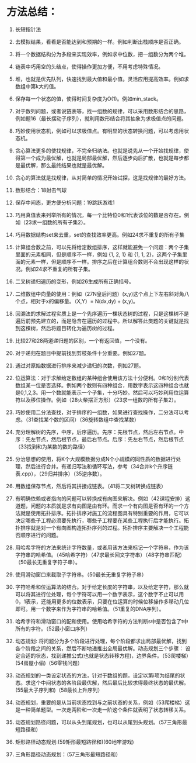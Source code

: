 # 方法总结：

1. 长短指针法
2. 去模拟结果，看看是否能达到和预期的一样。例如判断出栈顺序是否正确。
3. 将一个数据结构分为多段来实现效率，例如求中位数，把一组数分为两个堆。
4. 链表中巧用空的头结点，使得操作更加方便，不用考虑特殊情况。
5. 堆，也就是优先队列，快速找到最大值和最小值。灵活应用提高效率。例如求数组中第k大的值。
6. 保存每一个状态的值，使得时间复杂度为O(1)。例如min_stack。

7. 对于数列问题，或者说链表等，找一组数的规律，可以采用数形结合的思路，例如题16（最长摆动子序列），就利用数形结合将其抽象为求极值点的问题。
8. 巧妙使用状态机，例如可以求极值点。有明显的状态转换问题，可以考虑用状态机。
9. 贪心算法更多的使找规律，不完全归纳法。也就是说先从一个开始找规律，使得第一个成为最优解，也就是局部最优解，然后逐步向后扩散，也就是每步都是最优解，那么最终结果也就是最优解。
10. 贪心的算法就是找规律，从对简单的情况开始试探，这是找规律的最好方法。
11. 数形结合：18射击气球
12. 保存中间态，更方便分析问题：19跳跃游戏1

13. 巧用真值表来列举所有的情况，每一个比特位0和1代表该位的数是否存在。例如（23求一组数的所有子集2）。
14. 巧用数据结构set来去重，set的查找效率更高。例如24求不重复的所有子集
15. 计算组合数之前，可以先将给定数组排序，这样就能避免一个问题：两个子集里面的元素相同，但是顺序不一样，例如 {1, 2, 1} 和 {1, 1, 2}，这两个子集里面的元素一样，但是顺序不一样。排序之后在计算组合数则不会出现这样的状况。例如24求不重复的所有子集。
16. 二叉树递归遍历的变形，例如26生成所有正确括号。

17. 二维数组中向量的使用：例如（27N皇后问题）(x,y)这个点上下左右斜对角八个点，相对于x的偏移量。（X,Y）= N(dx,dy) + (x,y)。
18. 回溯法的求解过程实质上是一个先序遍历一棵状态树的过程，只是这棵树不是遍历前预先建立的，而是隐含在遍历的过程中。所以解答此类题的关键就是找到这棵树，然后将题目转化为遍历树的过程。
19. 比较27和28两道递归题的区别，一个有返回值，一个没有。
20. 对于递归在题目中提前找到剪枝条件十分重要。例如27题。
21. 通过对原始数据进行排序来减少递归的次数，例如27题。
22. 位运算法：对于求解给定数组的某种组合使用该方法十分便利。0和1分别代表数组某一位是否选择。例如两个数则有四种组合，用数字表示这四种组合也就是0,1,2,3。用一个数就能表示一个子集，十分巧妙。然后可以巧妙利用位运算符以及移位操作。例如（28火柴摆正方形）（23求一组数的所有子集2）。

23. 巧妙使用二分法查找，对于排序的一组数，如果进行查找操作，二分法可以考虑。（31查找某个数的区间）（36旋转数组中查找某数）

24. 充分理解树的先序，中序，后序遍历。先序：先根节点，然后左右节点。中序：先左节点，然后根节点，最后右节点。后序：先左右节点，然后根节点（33找到和为某数的数的路径）

25. 分治思想的使用，将K个大规模数据分成N个小规模的同性质的数据进行处理，然后进行合并。有递归写法和循环写法，参考（34合并k个升序链表.cpp），（29归并排序）（35逆序数）。

26. 用数组保存节点，然后将其拼接成链表。（41将二叉树转换成链表）

27. 有明确依赖或者指向的问题可以转换成有向图来解决。例如（42课程安排）这道题，问题的本质就是求有向图是由有环。而求一个有向图是否有环的一个方法就是使用拓扑排序。拓扑排序对施工的流程图具有特别重要的作用，它可以决定哪些子工程必须要先执行，哪些子工程要在某些工程执行后才能执行。拓扑排序就是对一个有向图构造拓扑序列的过程。拓扑排序主要解决一个工程能否顺序进行的问题。

28. 用哈希字符的方法来统计字符数量，或者用该方法来标记一个字符串，作为该字符串的哈希值。（45哈希字符）（47求最长回文字符串）（48字符串匹配）（50最长无重复字符子串）。

29. 使用滑动窗口来截取子字符串。（50最长无重复字符子串）

30. 字符哈希和位运算法的结合。对于给定长度的字符串，以及给定字符，那么就可以将其进行位处理，每个字符可以用一个数字表示，这个数字不止可以用0，1表示，还能用更多的位数表示，只要在位运算的时候位移操作多移动几位即可。用一个数字来作为字符串的哈希值。（51重复的DNA序列）。

31. 哈希字符和滑动窗口的配和使用。使用哈希字符的方法判断s中是否包含了t中所有的字符。（52最小窗口序列）

1. 动态规划: 将问题分为多个阶段进行处理，每个阶段都求出局部最优解，找到各个阶段之间的关系，然后不断地递推出全局最优解。动态规划三个步骤： 设定合适的状态，找到递推公式(也就是状态转移方程)，边界条件。（53爬楼梯）(54房屋小偷)（56零钱问题）
2. 动态规划的一类设定状态的方法，针对于数组的题，设定以第i项为结尾的状态。求这个中间状态的各阶段最优解，然后最后比较求得最终状态的最优解。(55最大子序列和)（58最长上升序列）
3. 动态规划，重要的是从当前状态找到与之前状态的关系，例如（53爬楼梯）这是一种简单题型。一次走两阶和一次走一阶这个条件就表明了状态转移关系。
4. 动态规划路径问题，可以从头到尾规划，也可以从尾到头规划。（57三角形最短路径和）
5. 矩形路径动态规划:(59矩形最短路径和)(60地牢游戏)
6. 三角形路径动态规划：（57三角形最短路径和）